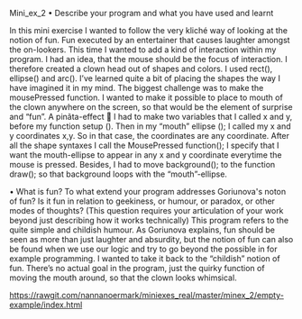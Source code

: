 Mini_ex_2 
•	Describe your program and what you have used and learnt


In this mini exercise I wanted to follow the very kliché way of looking at the notion of fun. Fun executed by an entertainer that causes laughter amongst the on-lookers. This time I wanted to add a kind of interaction within my program. I had an idea, that the mouse should be the focus of interaction. I therefore created a clown head out of shapes and colors. I used rect(), ellipse() and arc(). I’ve learned quite a bit of placing the shapes the way I have imagined it in my mind. The biggest challenge was to make the mousePressed function. 
I wanted to make it possible to place to mouth of the clown anywhere on the screen, so that would be the element of surprise and “fun”. A pinãta-effect  I had to make two variables that I called x and y, before my function setup (). Then in my “mouth” ellipse (); I called my x and y coordinates x,y. So in that case, the coordinates are any coordinate. After all the shape syntaxes I call the MousePressed function(); I specify that I want the mouth-ellipse to appear in any x and y coordinate everytime the mouse is pressed. Besides, I had to move background(); to the function draw(); so that background loops with the “mouth”-ellipse. 


•	What is fun? To what extend your program addresses Goriunova's noton of fun? Is it fun in relation to geekiness, or humour, or paradox, or other modes of thoughts? (This question requires your articulation of your work beyond just describing how it works technically)
This program refers to the quite simple and childish humour. As Goriunova explains, fun should be seen as more than just laughter and absurdity, but the notion of fun can also be found when we use our logic and try to go beyond the possible in for example programming. I wanted to take it back to the “childish” notion of fun. There’s no actual goal in the program, just the quirky function of moving the mouth around, so that the clown looks whimsical. 

https://rawgit.com/nannanoermark/miniexes_real/master/minex_2/empty-example/index.html
